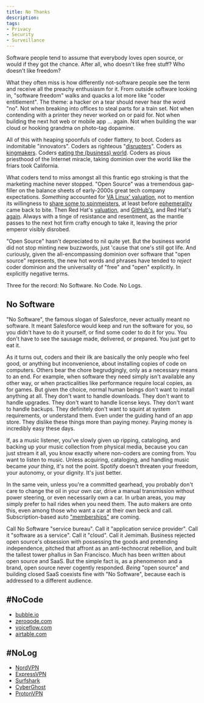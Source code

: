 ```yaml
---
title: No Thanks
description:
tags:
- Privacy
- Security
- Surveillance
---
```


Software people tend to assume that everybody loves open source, or would if they got the chance.  After all, who doesn't like free stuff?  Who doesn't like freedom?

What they often miss is how differently not-software people see the term and receive all the preachy enthusiasm for it.  From outside software looking in, "software freedom" walks and quacks a lot more like "coder entitlement".  The theme: a hacker on a tear should never hear the word "no".  Not when breaking into offices to steal parts for a train set.  Not when contending with a printer they never worked on or paid for.  Not when building the next hot web or mobile app ... again.  Not when building the war cloud or hooking grandma on photo-tag dopamine.

All of this with heaping spoonfuls of coder flattery, to boot.  Coders as indomitable "innovators".  Coders as righteous "[disrupters](http://claytonchristensen.com/key-concepts/)".  Coders as [kingmakers](https://thenewkingmakers.com/).  Coders [eating the (business) world](https://a16z.com/2011/08/20/why-software-is-eating-the-world/).  Coders as pious priesthood of the Internet miracle, taking dominion over the world like the friars took California.

What coders tend to miss amongst all this frantic ego stroking is that the marketing machine never stopped.  "Open Source" was a tremendous gap-filler on the balance sheets of early-2000s great tech company expectations.  _Something_ accounted for [VA Linux' valuation](https://en.wikipedia.org/wiki/Geeknet#Initial_public_offering), not to mention its willingness to [share some to spinmeisters](https://news.slashdot.org/story/99/12/10/0821224/esr-writes-on-surprised-by-wealth), at least before [ephemerality](https://en.wikipedia.org/wiki/File:LNUX.png) came back to bite.  Then Red Hat's [valuation](https://www.cnet.com/news/red-hat-shares-triple-in-ipo/), and [GitHub's](https://hbr.org/2018/06/why-microsoft-is-willing-to-pay-so-much-for-github), and Red Hat's [again](https://www.redhat.com/en/about/press-releases/ibm-closes-landmark-acquisition-red-hat-34-billion-defines-open-hybrid-cloud-future).  Always with a tinge of resistance and resentment, as the mantle passes to the next hot firm crafty enough to take it, leaving the prior emperor visibly disrobed.

"Open Source" hasn't depreciated to nil quite yet.  But the business world did not stop minting new buzzwords, just 'cause that one's still got life.  And curiously, given the all-encompassing dominion over software that "open source" represents, the new hot words and phrases have tended to _reject_ coder dominion and the universality of "free" and "open" explicitly.  In explicitly negative terms.

Three for the record:  No Software.  No Code.  No Logs.

## No Software

"No Software", the famous slogan of Salesforce, never actually meant no software.  It meant Salesforce would keep and run the software for you, so you didn't have to do it yourself, or find some coder to do it for you.  You don't have to see the sausage made, delivered, or prepared.  You just get to eat it.

As it turns out, coders and their ilk are basically the only people who feel good, or anything but inconvenience, about installing copies of code on computers.  Others bear the chore begrudgingly, only as a necessary means to an end.  For example, when software they need simply isn't available any other way, or when practicalities like performance require local copies, as for games.  But given the choice, normal human beings don't want to install anything at all.  They don't want to handle downloads.  They don't want to handle upgrades.  They don't want to handle license keys.  They don't want to handle backups.  They definitely don't want to squint at system requirements, or understand them.  Even under the guiding hand of an app store.  They dislike these things more than paying money.  Paying money is incredibly easy these days.

If, as a music listener, you've slowly given up ripping, cataloging, and backing up your music collection from physical media, because you can just stream it all, you know exactly where non-coders are coming from.  You want to listen to music.  Unless acquiring, cataloging, and handling music became _your thing_, it's not the point.  Spotify doesn't threaten your freedom, your autonomy, or your dignity.  It's just better.

In the same vein, unless you're a committed gearhead, you probably don't care to change the oil in your own car, drive a manual transmission without power steering, or even necessarily own a car.  In urban areas, you may simply prefer to hail rides when you need them.  The auto makers are onto this, even among those who want a car at their own beck and call.  Subscription-based auto ["memberships"](https://www.accessbybmw.com/) are coming.

Call No Software "service bureau".  Call it "application service provider".  Call it "software as a service".  Call it "cloud".  Call it Jemimah.  Business rejected open source's obsession with possessing the goods and pretending independence, pitched that affront as an anti-technocrat rebellion, and built the tallest tower phallus in San Francisco.  Much has been written about open source and SaaS.  But the simple fact is, as a phenomenon and a brand, open source never cogently responded.  _Being_ "open source" and building closed SaaS coexists fine with "No Software", because each is addressed to a different audience.

## #NoCode

- [bubble.io](https://bubble.io)
- [zeroqode.com](https://zeroqode.com)
- [voiceflow.com](https://voiceflow.com)
- [airtable.com](https://airtable.com)

## #NoLog

- [NordVPN](https://nordvpn.com/features/strict-no-logs-policy/)
- [ExpressVPN](https://www.expressvpn.com/what-is-vpn/policy-towards-logs)
- [Surfshark](https://surfshark.com/features/no-logs)
- [CyberGhost](https://support.cyberghostvpn.com/hc/en-us/articles/213898965-Does-CyberGhost-log-No-)
- [ProtonVPN](https://protonvpn.com/support/no-logs-vpn/)
